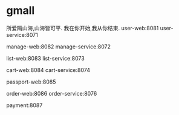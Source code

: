 # gmall
所爱隔山海,山海皆可平.
我在你开始,我从你结束.
user-web:8081
user-service:8071

manage-web:8082
manage-service:8072

list-web:8083
list-service:8073

cart-web:8084
cart-service:8074

passport-web:8085

order-web:8086
order-service:8076

payment:8087